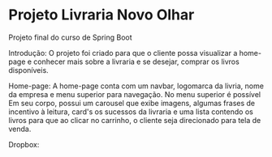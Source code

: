 # Projeto Livraria Novo Olhar
Projeto final do curso de Spring Boot

Introdução: 
O projeto foi criado para que o cliente possa visualizar a home-page e conhecer mais sobre a livraria e se desejar, comprar os livros disponíveis. 

Home-page: 
A home-page conta com um navbar, logomarca da livria, nome da empresa e menu superior para navegação. No menu superior é possível 
Em seu corpo, possui um carousel que exibe imagens, algumas frases de incentivo à leitura, card's os sucessos da livraria e uma lista contendo os livros para que ao clicar no carrinho, o cliente seja direcionado para tela de venda.

Dropbox:



